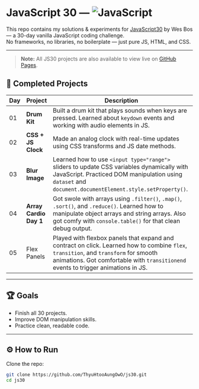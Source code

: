 # JavaScript 30 — ![JavaScript](https://img.shields.io/badge/Made%20with-JavaScript-yellow?logo=javascript)

This repo contains my solutions & experiments for [JavaScript30](https://javascript30.com/) by Wes Bos — a 30-day vanilla JavaScript coding challenge.  
No frameworks, no libraries, no boilerplate — just pure JS, HTML, and CSS.

---

> **Note:** All JS30 projects are also available to view live on [GitHub Pages](https://thyuhtooaungowo.github.io/js30/).

## 📌 Completed Projects

| Day | Project                | Description                                                                                                                                                                                                                |
| --- | ---------------------- | -------------------------------------------------------------------------------------------------------------------------------------------------------------------------------------------------------------------------- |
| 01  | **Drum Kit**           | Built a drum kit that plays sounds when keys are pressed. Learned about `keydown` events and working with audio elements in JS.                                                                                            |
| 02  | **CSS + JS Clock**     | Made an analog clock with real-time updates using CSS transforms and JS date methods.                                                                                                                                      |
| 03  | **Blur Image**         | Learned how to use `<input type="range">` sliders to update CSS variables dynamically with JavaScript. Practiced DOM manipulation using `dataset` and `document.documentElement.style.setProperty()`.                      |
| 04  | **Array Cardio Day 1** | Got swole with arrays using `.filter()`, `.map()`, `.sort()`, and `.reduce()`. Learned how to manipulate object arrays and string arrays. Also got comfy with `console.table()` for that clean debug output.               |
| 05  | Flex Panels            | Played with flexbox panels that expand and contract on click. Learned how to combine `flex`, `transition`, and `transform` for smooth animations. Got comfortable with `transitionend` events to trigger animations in JS. |

---

## 🏆 Goals

- Finish all 30 projects.
- Improve DOM manipulation skills.
- Practice clean, readable code.

---

## ⚙️ How to Run

Clone the repo:

```bash
git clone https://github.com/ThyuHtooAungOwO/js30.git
cd js30
```

